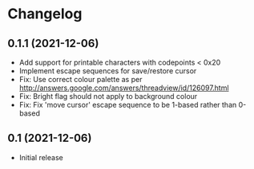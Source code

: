 Changelog
=========

0.1.1 (2021-12-06)
------------------

* Add support for printable characters with codepoints < 0x20
* Implement escape sequences for save/restore cursor
* Fix: Use correct colour palette as per http://answers.google.com/answers/threadview/id/126097.html
* Fix: Bright flag should not apply to background colour
* Fix: Fix 'move cursor' escape sequence to be 1-based rather than 0-based


0.1 (2021-12-06)
----------------

* Initial release

